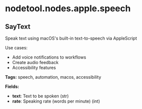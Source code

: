 # nodetool.nodes.apple.speech

## SayText

Speak text using macOS's built-in text-to-speech via AppleScript

Use cases:
- Add voice notifications to workflows
- Create audio feedback
- Accessibility features

**Tags:** speech, automation, macos, accessibility

**Fields:**
- **text**: Text to be spoken (str)
- **rate**: Speaking rate (words per minute) (int)


